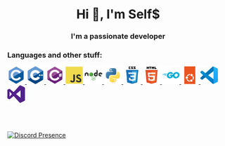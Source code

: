 <h1 align="center">Hi 👋, I'm Self$</h1>
<h3 align="center">I'm a passionate developer</h3>

<p align="left">
</p>

<h3 align="left">Languages and other stuff:</h3>
<p align="left">
  <a href="https://www.learn-c.org/" target="_blank" rel="noreferrer">
  <img src="https://raw.githubusercontent.com/devicons/devicon/master/icons/c/c-original.svg" alt="c" width="40" height="40"/>
</a>
  <a href="https://www.w3schools.com/cpp/" target="_blank" rel="noreferrer">
    <img src="https://raw.githubusercontent.com/devicons/devicon/master/icons/cplusplus/cplusplus-original.svg" alt="cplusplus" width="40" height="40"/>
  </a> 
  <a href="https://www.w3schools.com/cs/" target="_blank" rel="noreferrer">
  <img src="https://raw.githubusercontent.com/devicons/devicon/master/icons/csharp/csharp-original.svg" alt="csharp" width="40" height="40"/>
</a>
  <a href="https://developer.mozilla.org/en-US/docs/Web/JavaScript" target="_blank" rel="noreferrer">
    <img src="https://raw.githubusercontent.com/devicons/devicon/master/icons/javascript/javascript-original.svg" alt="javascript" width="40" height="40"/>
  </a> 
  <a href="https://nodejs.org" target="_blank" rel="noreferrer">
    <img src="https://raw.githubusercontent.com/devicons/devicon/master/icons/nodejs/nodejs-original-wordmark.svg" alt="nodejs" width="40" height="40"/>
  </a> 
  <a href="https://www.python.org" target="_blank" rel="noreferrer">
    <img src="https://raw.githubusercontent.com/devicons/devicon/master/icons/python/python-original.svg" alt="python" width="40" height="40"/>
  </a>
  <a href="https://www.w3.org/Style/CSS/Overview.en.html" target="_blank" rel="noreferrer">
  <img src="https://raw.githubusercontent.com/devicons/devicon/master/icons/css3/css3-original-wordmark.svg" alt="CSS" width="40" height="40"/>
</a>
<a href="https://www.w3.org/html/" target="_blank" rel="noreferrer">
  <img src="https://raw.githubusercontent.com/devicons/devicon/master/icons/html5/html5-original-wordmark.svg" alt="HTML" width="40" height="40"/>
</a>
  <a href="https://golang.org/" target="_blank" rel="noreferrer">
  <img src="https://raw.githubusercontent.com/devicons/devicon/master/icons/go/go-original-wordmark.svg" alt="go" width="40" height="40"/>
</a>
  <a href="https://www.cybrary.it/" target="_blank" rel="noreferrer">
  <img src="https://raw.githubusercontent.com/devicons/devicon/master/icons/ubuntu/ubuntu-plain.svg" alt="Ciberseguridad" width="40" height="40"/>

</a>
  <a href="https://code.visualstudio.com/" target="_blank" rel="noreferrer">
    <img src="https://raw.githubusercontent.com/devicons/devicon/master/icons/vscode/vscode-original.svg" alt="Visual Studio Code" width="40" height="40"/>
</a>
<a href="https://visualstudio.microsoft.com/vs/" target="_blank" rel="noreferrer">
    <img src="https://raw.githubusercontent.com/devicons/devicon/master/icons/visualstudio/visualstudio-plain.svg" alt="Visual Studio 2022" width="40" height="40"/>
</p>

<br/>

<br/>

[![Discord Presence](https://lanyard.cnrad.dev/api/1192236348808101908)](https://discord.com/users/1192236348808101908)






